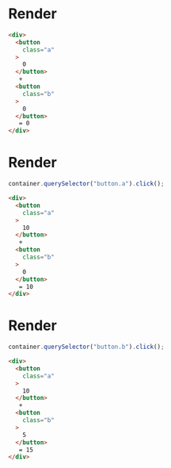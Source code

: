 # Render
```html
<div>
  <button
    class="a"
  >
    0
  </button>
   + 
  <button
    class="b"
  >
    0
  </button>
   = 0
</div>
```


# Render
```js
container.querySelector("button.a").click();
```
```html
<div>
  <button
    class="a"
  >
    10
  </button>
   + 
  <button
    class="b"
  >
    0
  </button>
   = 10
</div>
```


# Render
```js
container.querySelector("button.b").click();
```
```html
<div>
  <button
    class="a"
  >
    10
  </button>
   + 
  <button
    class="b"
  >
    5
  </button>
   = 15
</div>
```
